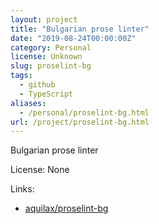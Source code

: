 ```yaml
---
layout: project
title: "Bulgarian prose linter"
date: "2019-08-24T00:00:00Z"
category: Personal
license: Unknown
slug: proselint-bg
tags:
  - github
  - TypeScript
aliases:
  - /personal/proselint-bg.html
url: /project/proselint-bg.html
---
```


Bulgarian prose linter

License: None

Links:

* [aquilax/proselint-bg](https://github.com/aquilax/proselint-bg)
